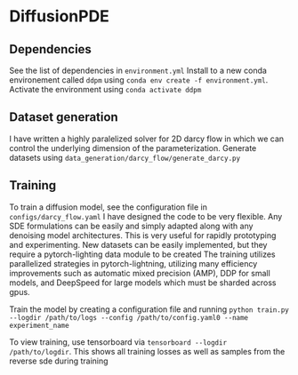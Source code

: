 # DiffusionPDE

## Dependencies
See the list of dependencies in `environment.yml`
Install to a new conda environement called `ddpm` using `conda env create -f environment.yml`. Activate the environment using `conda activate ddpm`

## Dataset generation
I have written a highly paralelized solver for 2D darcy flow in which we can control the underlying dimension of the parameterization. Generate datasets using `data_generation/darcy_flow/generate_darcy.py`

## Training
To train a diffusion model, see the configuration file in `configs/darcy_flow.yaml`
I have designed the code to be very flexible. Any SDE formulations can be easily and simply adapted along with any denoising model architectures. This is very useful for rapidly prototyping and experimenting.
New datasets can be easily implemented, but they require a pytorch-lighting data module to be created
The training utilizes parallelized strategies in pytorch-lightning, utilizing many efficiency improvements such as automatic mixed precision (AMP), DDP for small models, and DeepSpeed for large models which must be sharded across gpus.

Train the model by creating a configuration file and running `python train.py --logdir /path/to/logs --config /path/to/config.yaml0 --name experiment_name`

To view training, use tensorboard via `tensorboard --logdir /path/to/logdir`. This shows all training losses as well as samples from the reverse sde during training

